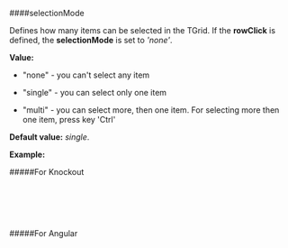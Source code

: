 ﻿####selectionMode

Defines how many items can be selected in the TGrid. If the **rowClick** is defined, the **selectionMode** is set to  *'none'*.

**Value:**

+ "none" - you can't select any item
 
+ "single" - you can select only one item

+ "multi" - you can select more, then one item. For selecting more then one item, press key 'Ctrl'

**Default value:** *single*.

**Example:**

#####For Knockout
<!--Start the highlighter-->
<pre class="brush: html">
	<div id="test-knockout" data-bind="tgrid: { provider: itemsProvider, selectionMode: 'multi'}">
	</div>
</pre>

#####For Angular

<pre class="brush: html">
	<t-grid id="test-angular" provider="dataProvider" selectionMode="multi">
	</t-grid>
</pre>

#####

<script type="text/javascript">
    SyntaxHighlighter.highlight();
</script>